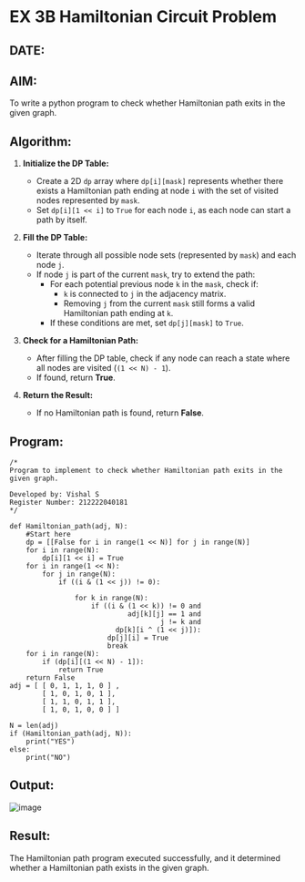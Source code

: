 # EX 3B Hamiltonian Circuit Problem
## DATE:
## AIM:
To write a python program to check whether Hamiltonian path exits in the given graph.

## Algorithm:

1. **Initialize the DP Table:**  
   - Create a 2D `dp` array where `dp[i][mask]` represents whether there exists a Hamiltonian path ending at node `i` with the set of visited nodes represented by `mask`.  
   - Set `dp[i][1 << i]` to `True` for each node `i`, as each node can start a path by itself.  

2. **Fill the DP Table:**  
   - Iterate through all possible node sets (represented by `mask`) and each node `j`.  
   - If node `j` is part of the current `mask`, try to extend the path:  
     - For each potential previous node `k` in the `mask`, check if:  
       - `k` is connected to `j` in the adjacency matrix.  
       - Removing `j` from the current `mask` still forms a valid Hamiltonian path ending at `k`.  
     - If these conditions are met, set `dp[j][mask]` to `True`.  

3. **Check for a Hamiltonian Path:**  
   - After filling the DP table, check if any node can reach a state where all nodes are visited (`(1 << N) - 1`).  
   - If found, return **True**.  

4. **Return the Result:**  
   - If no Hamiltonian path is found, return **False**. 

## Program:
```
/*
Program to implement to check whether Hamiltonian path exits in the given graph.

Developed by: Vishal S
Register Number: 212222040181
*/

def Hamiltonian_path(adj, N):
    #Start here
    dp = [[False for i in range(1 << N)] for j in range(N)]
    for i in range(N):
        dp[i][1 << i] = True
    for i in range(1 << N):
        for j in range(N):
            if ((i & (1 << j)) != 0):
 
                for k in range(N):
                    if ((i & (1 << k)) != 0 and
                             adj[k][j] == 1 and
                                     j != k and
                          dp[k][i ^ (1 << j)]):
                        dp[j][i] = True
                        break
    for i in range(N):
        if (dp[i][(1 << N) - 1]):
            return True
    return False
adj = [ [ 0, 1, 1, 1, 0 ] ,
        [ 1, 0, 1, 0, 1 ],
        [ 1, 1, 0, 1, 1 ],
        [ 1, 0, 1, 0, 0 ] ]
 
N = len(adj)
if (Hamiltonian_path(adj, N)):
    print("YES")
else:
    print("NO")
```

## Output:

![image](https://github.com/user-attachments/assets/c11c5d1b-712d-44f9-a594-5124d4c532da)


## Result:
The Hamiltonian path program executed successfully, and it determined whether a Hamiltonian path exists in the given graph.
